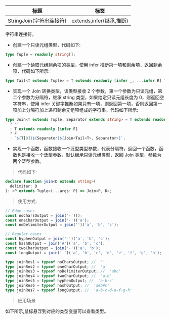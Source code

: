 | 标题                     | 标签                     |
| ------------------------ | ------------------------ |
| StringJoin(字符串连接符) | extends,infer(继承,推断) |

字符串连接符。

- 创建一个只读元组类型，代码如下:

```ts
type Tuple = readonly string[];
```

- 创建一个读取元组剩余项的类型，使用 infer 推断第一项和剩余项，返回剩余项，代码如下所示:

```ts
type Tail<T extends Tuple> = T extends readonly [infer _, ...infer R] ? R : [];
```

- 实现一个 Join 转换类型，该类型接收 2 个参数，第一个参数为只读元组，第二个参数为分隔符，继承 string 类型，如果给定只读元组长度为 0，则返回空字符串，使用 infer 关键字推断如果只有一项，则返回第一项，否则返回第一项加上分隔符加上递归剩余元组项组成的字符串。代码如下所示:

```ts
type Join<T extends Tuple, Separator extends string> = T extends readonly []
  ? ''
  : T extends readonly [infer F]
  ? F
  : `${T[0]}${Separator}${Join<Tail<T>, Separator>}`;
```

- 实现一个函数，函数接收一个泛型类型参数，代表分隔符，返回一个函数，函数也是接收一个泛型参数，默认继承只读元组类型，返回 Join 类型，参数为两个泛型参数。

> 代码如下:

```ts
declare function join<D extends string>(
  delimiter: D
): <P extends Tuple>(...args: P) => Join<P, D>;
```

> 使用方式:

```ts
// Edge cases
const noCharsOutput = join('-')();
const oneCharOutput = join('-')('a');
const noDelimiterOutput = join('')('a', 'b', 'c');

// Regular cases
const hyphenOutput = join('-')('a', 'b', 'c');
const hashOutput = join('#')('a', 'b', 'c');
const twoCharOutput = join('-')('a', 'b');
const longOutput = join('-')('a', 'b', 'c', 'd', 'e', 'f', 'g', 'h');

type joinRes1 = typeof noCharsOutput; //  ''
type joinRes2 = typeof oneCharOutput; //  'a'
type joinRes3 = typeof noDelimiterOutput; //  'abc'
type joinRes4 = typeof twoCharOutput; //  'a-b'
type joinRes5 = typeof hyphenOutput; //  'a-b-c'
type joinRes6 = typeof hashOutput; //  'a#b#c'
type joinRes7 = typeof longOutput; //  'a-b-c-d-e-f-g-h'
```

> 应用场景

如下所示,鼠标悬浮到对应的类型变量可以查看类型。

<div class="code-editor" data-url="codes/typescript/demo/StringJoin.ts" data-language="typescript"></div>
